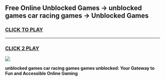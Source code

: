 
## Free Online Unblocked Games → unblocked games car racing games → Unblocked Games
<h3>
<a href="https://premium.freeplayer.one?title=unblocked_games_car_racing_games&ref=21F">CLICK TO PLAY</a></h3>
<hr>

<h3>
<a href="https://premium.freeplayer.one?title=unblocked_games_car_racing_games&ref=21F">CLICK 2 PLAY</a>
  
</h3>

<a href="https://premium.freeplayer.one?title=unblocked_games_car_racing_games&ref=21F/"><img src="https://clearcache.store/games.png"></a>


**unblocked games car racing games games unblocked: Your Gateway to Fun and Accessible Online Gaming**
